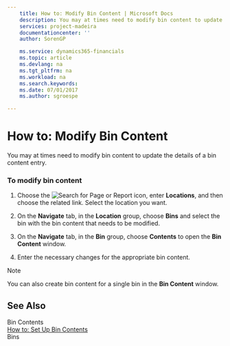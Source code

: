 ```yaml
---
    title: How to: Modify Bin Content | Microsoft Docs
    description: You may at times need to modify bin content to update the details of a bin content entry.
    services: project-madeira
    documentationcenter: ''
    author: SorenGP

    ms.service: dynamics365-financials
    ms.topic: article
    ms.devlang: na
    ms.tgt_pltfrm: na
    ms.workload: na
    ms.search.keywords:
    ms.date: 07/01/2017
    ms.author: sgroespe

---
```

# How to: Modify Bin Content
You may at times need to modify bin content to update the details of a bin content entry.  
  
### To modify bin content  
  
1.  Choose the ![Search for Page or Report](media/ui-search/search_small.png "Search for Page or Report icon") icon, enter **Locations**, and then choose the related link. Select the location you want.  
  
2.  On the **Navigate** tab, in the **Location** group, choose **Bins** and select the bin with the bin content that needs to be modified.  
  
3.  On the **Navigate** tab, in the **Bin** group, choose **Contents** to open the **Bin Content** window.  
  
4.  Enter the necessary changes for the appropriate bin content.  
  
> [!NOTE]  
>  You can also create bin content for a single bin in the **Bin Content** window.  
  
## See Also  
 Bin Contents   
 [How to: Set Up Bin Contents](../how-to-set-up-bin-contents.md)   
 Bins